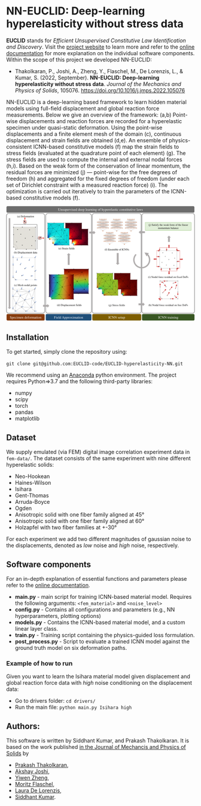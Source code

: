 # NN-EUCLID: Deep-learning hyperelasticity without stress data
**EUCLID** stands for *Efficient Unsupervised Constitutive Law Identification and Discovery*. Visit the [project website](https://euclid-code.github.io/) to learn more and refer to the [online documentation](https://euclid-code.github.io/EUCLID-hyperelasticity-NN/mkdocs/site/) for more explanation on the individual software components. Within the scope of this project we developed NN-EUCLID:


- Thakolkaran, P., Joshi, A., Zheng, Y., Flaschel, M., De Lorenzis, L., & Kumar, S. (2022, September). **NN-EUCLID: Deep-learning hyperelasticity without stress data**. *Journal of the Mechanics and Physics of Solids*, 105076. https://doi.org/10.1016/j.jmps.2022.105076


NN-EUCLID is a deep-learning based framework to learn hidden material models using full-field displacement and global reaction force measurements. Below we give an overview of the framework: (a,b) Point-wise displacements and reaction forces are recorded for a hyperelastic specimen under quasi-static deformation. Using the point-wise displacements and a finite element mesh of the domain (c), continuous displacement and strain fields are obtained (d,e). An ensemble of physics-consistent ICNN-based constitutive models (f) map the strain fields to stress fields (evaluated at the quadrature point of each element) (g). The stress fields are used to compute the internal and external nodal forces (h,i). Based on the weak form of the conservation of linear momentum, the residual forces are minimized (j) — point-wise for the free degrees of freedom (h) and aggregated for the fixed degrees of freedom (under each set of Dirichlet constraint with a measured reaction force) (i). The optimization is carried out iteratively to train the parameters of the ICNN-based constitutive models (f).

![Schematic of EUCLID](mkdocs/docs/NN-EUCLID_schematic.png)



## Installation

To get started, simply clone the repository using:

`git clone git@github.com:EUCLID-code/EUCLID-hyperelasticity-NN.git`

We recommend using an [Anaconda](https://www.anaconda.com/download) python environment. The project requires Python=>3.7 and the following third-party libraries:

- numpy
- scipy
- torch
- pandas
- matplotlib

## Dataset
We supply emulated (via FEM) digital image correlation experiment data in `fem-data/`. The dataset consists of the same experiment with nine different hyperelastic solids:

- Neo-Hookean
- Haines-Wilson
- Isihara
- Gent-Thomas
- Arruda-Boyce
- Ogden
- Anisotropic solid with one fiber family aligned at 45°
- Anisotropic solid with one fiber family aligned at 60°
- Holzapfel with two fiber families at +-30°

For each experiment we add two different magnitudes of gaussian noise to the displacements, denoted as *low* noise and *high* noise, respectively.

## Software components

For an in-depth explanation of essential functions and parameters please refer to the [online documentation](https://euclid-code.github.io/EUCLID-hyperelasticity-NN/mkdocs/site/).

- **main.py**         - main script for training ICNN-based material model. Requires the following arguments: `<fem_material>` and `<noise_level>`
- **config.py**       - Contains all configurations and parameters (e.g., NN hyperparameters, plotting options)
- **models.py**       - Contains the ICNN-based material model, and a custom linear layer class.
- **train.py**        - Training script containing the physics-guided loss formulation.
- **post_process.py** - Script to evaluate a trained ICNN model against the ground truth model on six deformation paths.

### Example of how to run

Given you want to learn the Isihara material model given displacement and global reaction force data with *high* noise conditioning on the displacement data:

- Go to drivers folder: `cd drivers/`
- Run the main file: `python main.py Isihara high`

## Authors:
This software is written by Siddhant Kumar, and Prakash Thakolkaran.
It is based on the work published [in the Journal of Mechancis and Physics of Solids](https://www.sciencedirect.com/science/article/pii/S0022509622002538) by

 * [Prakash Thakolkaran](https://www.mech-mat.com/people#h.sqzfck889r1k),
 * [Akshay Joshi](https://www.mech-mat.com/people#h.sqzfck889r1),
 * [Yiwen Zheng](https://sites.google.com/site/aniruddhvashisth123/people?authuser=0#h.g0otpf1xivt2),
 * [Moritz Flaschel](https://scholar.google.com/citations?user=v-zgg-QAAAAJ&hl=de),
 * [Laura De Lorenzis](https://compmech.ethz.ch/the-group/people/principal-investigator.html),
 * [Siddhant Kumar](https://www.mech-mat.com/people#h.c3j1wfapt4wa).
